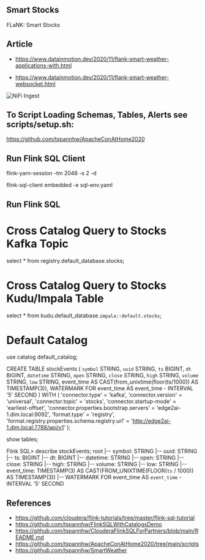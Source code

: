 ## Smart Stocks
FLaNK:   Smart Stocks


## Article

* https://www.datainmotion.dev/2020/11/flank-smart-weather-applications-with.html

* https://www.datainmotion.dev/2020/11/flank-smart-weather-websocket.html

![NiFi Ingest](https://1.bp.blogspot.com/-yWoOZkKZWCw/X5r3YQS3UAI/AAAAAAAAbzs/f16NAAkUbwQP-KIst28Tpj5J6KbOZcj6ACLcBGAsYHQ/w472-h640/weatheringest.png)

## To Script Loading Schemas, Tables, Alerts see scripts/setup.sh:

https://github.com/tspannhw/ApacheConAtHome2020

## Run Flink SQL Client

flink-yarn-session -tm 2048 -s 2 -d

flink-sql-client embedded -e sql-env.yaml

## Run Flink SQL

# Cross Catalog Query to Stocks Kafka Topic

select * from registry.default_database.stocks;

# Cross Catalog Query to Stocks Kudu/Impala Table

select * from kudu.default_database.`impala::default.stocks`;

# Default Catalog

use catalog default_catalog;

CREATE TABLE stockEvents ( 
`symbol` STRING, `uuid` STRING, `ts` BIGINT, `dt` BIGINT, `datetime` STRING, 
`open` STRING, `close` STRING, `high` STRING, `volume` STRING, `low` STRING, 
event_time AS CAST(from_unixtime(floor(ts/1000)) AS TIMESTAMP(3)), 
WATERMARK FOR event_time AS event_time - INTERVAL '5' SECOND ) 
WITH ( 
'connector.type' = 'kafka', 'connector.version' = 'universal', 
'connector.topic' = 'stocks', 'connector.startup-mode' = 'earliest-offset',
'connector.properties.bootstrap.servers' = 'edge2ai-1.dim.local:9092', 
'format.type' = 'registry', 
'format.registry.properties.schema.registry.url' = 'http://edge2ai-1.dim.local:7788/api/v1' );

show tables;

Flink SQL> describe stockEvents;
root
 |-- symbol: STRING
 |-- uuid: STRING
 |-- ts: BIGINT
 |-- dt: BIGINT
 |-- datetime: STRING
 |-- open: STRING
 |-- close: STRING
 |-- high: STRING
 |-- volume: STRING
 |-- low: STRING
 |-- event_time: TIMESTAMP(3) AS CAST(FROM_UNIXTIME(FLOOR(`ts` / 1000)) AS TIMESTAMP(3))
 |-- WATERMARK FOR event_time AS `event_time` - INTERVAL '5' SECOND
 
## References

* https://github.com/cloudera/flink-tutorials/tree/master/flink-sql-tutorial
* https://github.com/tspannhw/FlinkSQLWithCatalogsDemo
* https://github.com/tspannhw/ClouderaFlinkSQLForPartners/blob/main/README.md
* https://github.com/tspannhw/ApacheConAtHome2020/tree/main/scripts
* https://github.com/tspannhw/SmartWeather
